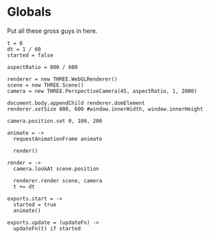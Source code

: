 Globals
=======

Put all these gross guys in here.

    t = 0
    dt = 1 / 60
    started = false

    aspectRatio = 800 / 600

    renderer = new THREE.WebGLRenderer()
    scene = new THREE.Scene()
    camera = new THREE.PerspectiveCamera(45, aspectRatio, 1, 2000)

    document.body.appendChild renderer.domElement
    renderer.setSize 800, 600 #window.innerWidth, window.innerHeight

    camera.position.set 0, 100, 200

    animate = ->
      requestAnimationFrame animate

      render()

    render = ->
      camera.lookAt scene.position

      renderer.render scene, camera
      t += dt
      
    exports.start = ->
      started = true
      animate()
      
    exports.update = (updateFn) ->
      updateFn(t) if started